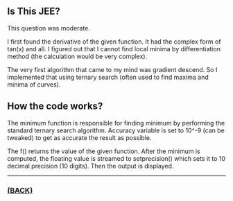 ## Is This JEE?
This question was moderate.

I first found the derivative of the given function. It had the complex form of tan(x) and all. I figured out that I cannot find local minima by differentiation method (the calculation would be very complex).

The very first algorithm that came to my mind was gradient descend. So I implemented that using ternary search (often used to find maxima and minima of curves).

## How the code works?
The minimum function is responsible for finding minimum by performing the standard ternary search algorithm. Accuracy variable is set to 10^-9 (can be tweaked) to get as accurate the result as possible.

The f() returns the value of the given function. After the minimum is computed, the floating value is streamed to setprecision() which sets it to 10 decimal precision (10 digits). Then the output is displayed.

---

### [(BACK)](https://github.com/theamankumarsingh/amfoss-tasks/tree/main/task-12)
